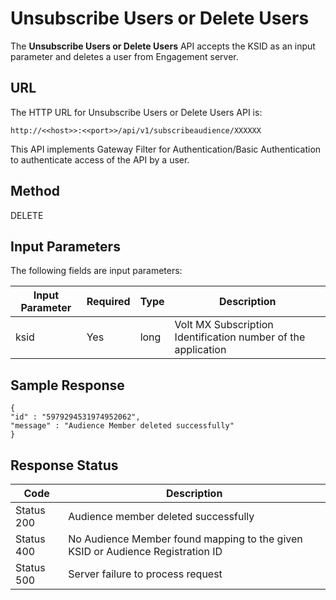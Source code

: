 
# Unsubscribe Users or Delete Users

The **Unsubscribe Users or Delete Users** API accepts the KSID as an input parameter and deletes a user from Engagement server.

## URL

The HTTP URL for Unsubscribe Users or Delete Users API is:

```
http://<<host>>:<<port>>/api/v1/subscribeaudience/XXXXXX
```

This API implements Gateway Filter for Authentication/Basic Authentication to authenticate access of the API by a user.

## Method

DELETE

## Input Parameters

The following fields are input parameters:

| Input Parameter | Required | Type | Description                                                   |
| --------------- | -------- | ---- | ------------------------------------------------------------- |
| ksid            | Yes      | long | Volt MX Subscription Identification number of the application |

## Sample Response

```
{
"id" : "5979294531974952062",
"message" : "Audience Member deleted successfully"
}
```

## Response Status

| Code       | Description                                                                    |
| ---------- | ------------------------------------------------------------------------------ |
| Status 200 | Audience member deleted successfully                                           |
| Status 400 | No Audience Member found mapping to the given KSID or Audience Registration ID |
| Status 500 | Server failure to process request                                              |
